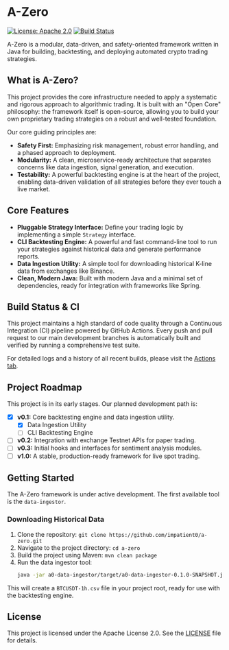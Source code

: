 # A-Zero

[![License: Apache 2.0](https://img.shields.io/badge/License-Apache%202.0-blue.svg)](https://opensource.org/licenses/Apache-2.0)
[![Build Status](https://github.com/impatient0/a-zero/actions/workflows/build.yml/badge.svg?branch=main&event=push)](https://github.com/impatient0/a-zero/actions)

A-Zero is a modular, data-driven, and safety-oriented framework written in Java for building, backtesting, and deploying automated crypto trading strategies.

## What is A-Zero?

This project provides the core infrastructure needed to apply a systematic and rigorous approach to algorithmic trading. It is built with an "Open Core" philosophy: the framework itself is open-source, allowing you to build your own proprietary trading strategies on a robust and well-tested foundation.

Our core guiding principles are:
*   **Safety First:** Emphasizing risk management, robust error handling, and a phased approach to deployment.
*   **Modularity:** A clean, microservice-ready architecture that separates concerns like data ingestion, signal generation, and execution.
*   **Testability:** A powerful backtesting engine is at the heart of the project, enabling data-driven validation of all strategies before they ever touch a live market.

## Core Features

*   **Pluggable Strategy Interface:** Define your trading logic by implementing a simple `Strategy` interface.
*   **CLI Backtesting Engine:** A powerful and fast command-line tool to run your strategies against historical data and generate performance reports.
*   **Data Ingestion Utility:** A simple tool for downloading historical K-line data from exchanges like Binance.
*   **Clean, Modern Java:** Built with modern Java and a minimal set of dependencies, ready for integration with frameworks like Spring.

## Build Status & CI

This project maintains a high standard of code quality through a Continuous Integration (CI) pipeline powered by GitHub Actions. Every push and pull request to our main development branches is automatically built and verified by running a comprehensive test suite.

For detailed logs and a history of all recent builds, please visit the [Actions tab](https://github.com/impatient0/a-zero/actions).

## Project Roadmap

This project is in its early stages. Our planned development path is:

*   [x] **v0.1:** Core backtesting engine and data ingestion utility.
    *   [x] Data Ingestion Utility
    *   [ ] CLI Backtesting Engine
*   [ ] **v0.2:** Integration with exchange Testnet APIs for paper trading.
*   [ ] **v0.3:** Initial hooks and interfaces for sentiment analysis modules.
*   [ ] **v1.0:** A stable, production-ready framework for live spot trading.

## Getting Started

The A-Zero framework is under active development. The first available tool is the `data-ingestor`.

### Downloading Historical Data

1. Clone the repository: `git clone https://github.com/impatient0/a-zero.git`
2. Navigate to the project directory: `cd a-zero`
3. Build the project using Maven: `mvn clean package`
4. Run the data ingestor tool:
   ```bash
   java -jar a0-data-ingestor/target/a0-data-ingestor-0.1.0-SNAPSHOT.jar --symbol=BTCUSDT --timeframe=1h --start-date=2023-01-01
   ```

This will create a `BTCUSDT-1h.csv` file in your project root, ready for use with the backtesting engine.

## License

This project is licensed under the Apache License 2.0. See the [LICENSE](LICENSE) file for details.